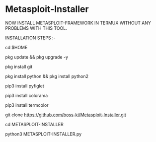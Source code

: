 # Metasploit-Installer
NOW INSTALL METASPLOIT-FRAMEWORK IN TERMUX WITHOUT ANY PROBLEMS WITH THIS TOOL.

INSTALLATION STEPS :-

cd $HOME

pkg update && pkg upgrade -y

pkg install git


pkg install python && pkg install python2

pip3 install pyfiglet

pip3 install colorama

pip3 install termcolor

git clone https://github.com/boss-ki/Metasploit-Installer.git

cd METASPLOIT-INSTALLER

python3 METASPLOIT-INSTALLER.py

